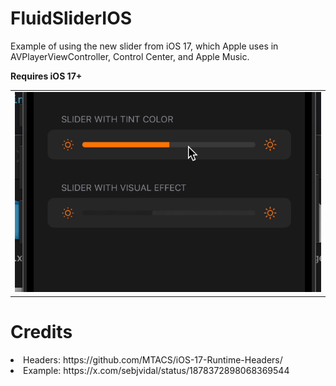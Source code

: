 # FluidSliderIOS
Example of using the new slider from iOS 17, which Apple uses in AVPlayerViewController, Control Center, and Apple Music.

<strong>Requires iOS 17+</strong>

<table>
   <tr>
      <td><img src="slider.gif" alt="Gif image" /></td>
   </tr>
</table>

# Credits
<li>Headers: https://github.com/MTACS/iOS-17-Runtime-Headers/</li>
<li>Example: https://x.com/sebjvidal/status/1878372898068369544</li>